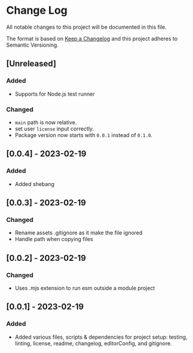 # Change Log

All notable changes to this project will be documented in this file.

The format is based on [Keep a Changelog](http://keepachangelog.com/) and this project adheres to Semantic Versioning.

## [Unreleased]

### Added

- Supports for Node.js test runner

### Changed

- `main` path is now relative.
- set user `license` input correctly.
- Package version now starts with `0.0.1` instead of `0.1.0`.

## [0.0.4] - 2023-02-19

### Added

- Added shebang

## [0.0.3] - 2023-02-19

### Changed

- Rename assets .gitignore as it make the file ignored
- Handle path when copying files

## [0.0.2] - 2023-02-19

### Changed

- Uses .mjs extension to run esm outside a module project

## [0.0.1] - 2023-02-19

### Added

- Added various files, scripts & dependencies for project setup: testing, linting, license, readme, changelog, editorConfig, and gitignore.
